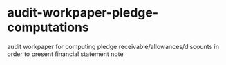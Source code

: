 # audit-workpaper-pledge-computations
audit workpaper for computing pledge receivable/allowances/discounts in order to present financial statement note
